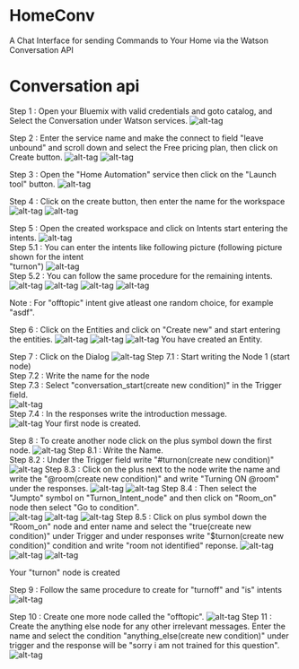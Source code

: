 # HomeConv
A Chat Interface for sending Commands to Your Home via the Watson Conversation API 

# Conversation api

Step 1 : Open your Bluemix with valid credentials and goto catalog, and Select the Conversation under Watson services.
![alt-tag](https://github.com/shyampurk/HomeConv/blob/master/screenshots/conv_api/conv_api_1.png)

Step 2 : Enter the service name and make the connect to field "leave unbound" and scroll down and select the Free pricing plan, then click on Create button.
![alt-tag](https://github.com/shyampurk/HomeConv/blob/master/screenshots/conv_api/conv_api_2.png)
![alt-tag](https://github.com/shyampurk/HomeConv/blob/master/screenshots/conv_api/conv_api_3.png)


Step 3 : Open the "Home Automation" service then click on the "Launch tool" button.
![alt-tag](https://github.com/shyampurk/HomeConv/blob/master/screenshots/conv_api/conv_api_4.png)
		
Step 4 : Click on the create button, then enter the name for the workspace
![alt-tag](https://github.com/shyampurk/HomeConv/blob/master/screenshots/conv_api/conv_api_5.png)
![alt-tag](https://github.com/shyampurk/HomeConv/blob/master/screenshots/conv_api/conv_api_6.png)
		
Step 5 : Open the created workspace and click on Intents start entering the intents.
![alt-tag](https://github.com/shyampurk/HomeConv/blob/master/screenshots/conv_api/conv_api_7.png)	
Step 5.1 : You can enter the intents like following picture (following picture shown for the intent <br>"turnon")
![alt-tag](https://github.com/shyampurk/HomeConv/blob/master/screenshots/conv_api/conv_api_8.png)		
Step 5.2 : You can follow the same procedure for the remaining intents.
![alt-tag](https://github.com/shyampurk/HomeConv/blob/master/screenshots/conv_api/conv_api_turnoff.png)
![alt-tag](https://github.com/shyampurk/HomeConv/blob/master/screenshots/conv_api/conv_api_is.png)
![alt-tag](https://github.com/shyampurk/HomeConv/blob/master/screenshots/conv_api/conv_api_offtopic.png)
![alt-tag](https://github.com/shyampurk/HomeConv/blob/master/screenshots/conv_api/conv_api_9.png)

Note : For "offtopic" intent give atleast one random choice, for example "asdf".

Step 6 : Click on the Entities and click on "Create new" and start entering the entities.
![alt-tag](https://github.com/shyampurk/HomeConv/blob/master/screenshots/conv_api/conv_api_10.png)
![alt-tag](https://github.com/shyampurk/HomeConv/blob/master/screenshots/conv_api/conv_api_11.png)
![alt-tag](https://github.com/shyampurk/HomeConv/blob/master/screenshots/conv_api/conv_api_12.png)
You have created an Entity.

Step 7 : Click on the Dialog 
![alt-tag](https://github.com/shyampurk/HomeConv/blob/master/screenshots/conv_api/conv_api_13.png)
Step 7.1 : Start writing the Node 1 (start node)<br>
Step 7.2 : Write the name for the node<br>
Step 7.3 : Select "conversation_start(create new condition)" in the Trigger field.<br>
![alt-tag](https://github.com/shyampurk/HomeConv/blob/master/screenshots/conv_api/conv_api_14.png)	
Step 7.4 : In the responses write the introduction message.			   			   
![alt-tag](https://github.com/shyampurk/HomeConv/blob/master/screenshots/conv_api/conv_api_15.png)
Your first node is created.


Step 8 : To create another node click on the plus symbol down the first node.
![alt-tag](https://github.com/shyampurk/HomeConv/blob/master/screenshots/conv_api/conv_api_16.png)
Step 8.1 : Write the Name.<br>
Step 8.2 : Under the Trigger field write "#turnon(create new condition)"
![alt-tag](https://github.com/shyampurk/HomeConv/blob/master/screenshots/conv_api/conv_api_17.png)
Step 8.3 : Click on the plus next to the node write the name and write the "@room(create new condition)" and write "Turning ON @room" under the responses.
![alt-tag](https://github.com/shyampurk/HomeConv/blob/master/screenshots/conv_api/conv_api_18.png)
![alt-tag](https://github.com/shyampurk/HomeConv/blob/master/screenshots/conv_api/conv_api_19.png)
Step 8.4 : Then select the "Jumpto" symbol on "Turnon_Intent_node" and then click on "Room_on" node then select "Go to condition".	
![alt-tag](https://github.com/shyampurk/HomeConv/blob/master/screenshots/conv_api/conv_api_20.png)
![alt-tag](https://github.com/shyampurk/HomeConv/blob/master/screenshots/conv_api/conv_api_21.png)
![alt-tag](https://github.com/shyampurk/HomeConv/blob/master/screenshots/conv_api/conv_api_22.png)
Step 8.5 : Click on plus symbol down the "Room_on" node
and enter name and select the "true(create new condition)" under Trigger and under responses write "$turnon(create new condition)" condition and write "room not identified" reponse.
![alt-tag](https://github.com/shyampurk/HomeConv/blob/master/screenshots/conv_api/conv_api_23.png)
![alt-tag](https://github.com/shyampurk/HomeConv/blob/master/screenshots/conv_api/conv_api_24.png)
![alt-tag](https://github.com/shyampurk/HomeConv/blob/master/screenshots/conv_api/conv_api_25.png)

Your "turnon" node is created
	
												

Step 9 : Follow the same procedure to create for "turnoff" and "is" intents
![alt-tag](https://github.com/shyampurk/HomeConv/blob/master/screenshots/conv_api/conv_api_26.png)

Step 10 : Create one more node called the "offtopic".
![alt-tag](https://github.com/shyampurk/HomeConv/blob/master/screenshots/conv_api/conv_api_27.png)
Step 11 : Create the anything else node for any other irrelevant messages.
Enter the name and select the condition "anything_else(create new condition)" under trigger and the response
will be "sorry i am not trained for this question".
![alt-tag](https://github.com/shyampurk/HomeConv/blob/master/screenshots/conv_api/conv_api_28.png)


